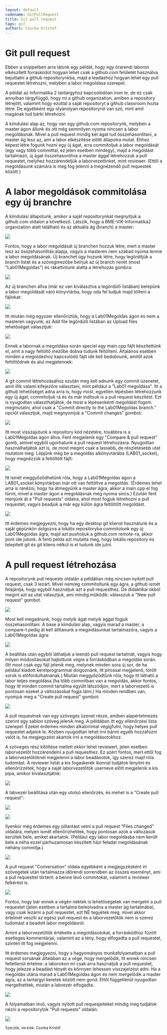 ```yaml
---
layout: default
codename: GitPullRequest
title: Git pull request
tags: git
authors: Csorba Kristóf
---
```


# Git pull request

Ebben a snippetben arra látunk egy példát, hogy egy órarendi laboron elkészített forráskódot hogyan lehet csak a github.com felületét használva bejuttatni a github repositorynkba, majd a leadáshoz hogyan lehet egy pull requestet létrehozni, melyben a labor megoldása szerepel.

A példát az Informatika 2 tantárgyhoz kapcsolódóan írom le, de ez csak annyiban tárgyfüggő, hogy mi a github organization, amiben a repository létrejött, valamint hogy ezúttal a saját repositoryt a github classroom hozta létre. De egyébként egy olyanolyan repositoryról van szó, mint amit magának tud bárki létrehozni.

A kiindulási alap az, hogy van egy github.com repositorynk, melyben a master ágon állunk és ott még semmilyen nyoma nincsen a labor megoldásnak. Mivel a pull request mindig két ágat tud összehasonlítani, a master ág lesz az, ami a labor elkészítése előtti állapotra mutat. Ehhez képest létre fogunk hozni egy új ágat, arra commitoljuk a labor megoldását (egy vagy több committal, ez jelen esetben mindegy), majd a megoldást tartalmazó, új ágat összehasonlítva a master ággal létrehozzuk a pull requestet, melyhez hozzárendeljük a laborvezetőnket, mint reviewer. (Ettől a megoldásunk számára is meg fog jelenni a megnézendő pull requestek között.)

# A labor megoldások commitolása egy új branchre

A kiindulási állapotunk, amikor a saját repositorynkat megnyitjuk a github.com oldalon a következő. Látszik, hogy a BME-VIK-Informatika2 organization alatt található és az aktuális ág (branch) a master:

![](image/01_start.png)

Fontos, hogy a labor megoldását új branchen hozzuk létre, mert a master lesz az összehasonlítás alapja, vagyis a masteren nem szabad nyoma lennie a labor megoldásának. Új branchet úgy hozunk létre, hogy legördítjük a branch listát és a szövegmezőbe beírjuk az új branch nevét (most "Lab01Megoldas") és rákattintunk alatta a létrehozás gombra:

![](image/02_MkBranch.png)

Az új branchen állva (már ez van kiválasztva a legördülő listában) belépünk a labor megoldását váró könyvtárba, hogy oda fel tudjuk majd tölteni a fájlokat:

![](image/03_OnNewBranch.png)

Itt miután még egyszer ellenőriztük, hogy a Lab01Megoldas ágon és nem a masteren vagyunk, az Add file legördülő listában az Upload files lehetőséget választjuk:

![](image/04_InSocketLabDir.png)

Ennek a labornak a megoldása során speciel egy main.cpp fájlt készítettünk el, amit a nagy feltöltő mezőbe dobva tudunk feltölteni. Általános esetben minden a megoldáshoz kapcsolódó fájlt ide kell bedobnunk, amitől azok feltöltődnek és alul megjelennek:

![](image/05_Upload.png)

A git commit létrehozásához ezután meg kell adnunk egy commit üzenetet, amit illik valami kifejezőre választani, mint például a "Lab01 megoldása". Itt a github lehetőséget adna arra is, hogy most, egyetlen lépésben létrehozzunk egy új ágat, commitoljuk rá és és már indítsuk is a pull request készítést. Ezt is nyugodtan választhatjátok, de most a lépésenkénti megoldást fogom megmutatni, ahol csak a "Commit directly to the Lab01Megoldas branch." opciót választjuk, majd megnyomjuk a "Commit changes" gombot:

![](image/06_Commit.png)

Itt most visszajutunk a repository kód nézetére, továbbra is a Lab01Megoldas ágon állva. Fent megjelenik egy "Compare & pull request" gomb, amivel egyből ugorhatunk a pull request létrehozásra. Nyugodtan használhatjátok azt is, de most megint csak a lassabb, de részletesebb utat mutatom meg. Lépjünk még be a megoldás alkönyvtárába (LAB01_socket), hogy megnézzük a feltöltött fájlt:

![](image/07_CommitDone_ShortcutToPullRequest.png)

Itt ismét meggyőződhetünk róla, hogy a Lab01Megoldas ágon a LAB01_socket könyvtárban már ott van feltöltve a megoldás. (Érdemes lehet arra is ránézni, hogy ha átmegyünk a master ágra, akkor a main.cpp el fog tűnni, mivel a master ágon a megoldásnak még nyoma sincs.) Ezután fent menjünk át a "Pull requests" oldalra, ahol most fogjuk létrehozni a pull requestet, vagyis beadjuk a már egy külön ágra feltöltött megoldást.

![](image/08_SeeCommittedFile.png)

Itt érdemes megjegyezni, hogy ha egy desktop git klienst használunk és a saját gépünkön dolgozva a lokális repositoryba commitolunk egy új Lab01Megoldas ágra, majd azt pusholjuk a github.com remote-ra, akkor pont ide jutunk. A fenti példa azt mutatta meg, hogy lokális repository és telepített git és git kliens nélkül is el tudunk ide jutni.

# A pull request létrehozása

A repositorynk pull requests oldalán a példában még nincsen nyitott pull request, csak 3 lezárt. Mivel nemrég commitoltunk egy ágra, a github ismét felajánlja, hogy egyből használjuk azt a pull requesthez. De didaktikai okból megint azt az utat választjuk, ami mindig működik: válasszuk a "New pull request" gombot.

![](image/09_PullRequests.png)

Most kell megadnunk, hogy melyik ágat melyik ággal fogjuk összehasonlítani. A base a kiindulási alap, vagyis marad a master, a compare-t pedig át kell állítanunk a megoldásunkat tartalmazóra, vagyis a Lab01Megoldas ágra:

![](image/10_Compare.png)

A beállítás után egyből láthatjuk a leendő pull request tartalmát, vagyis hogy milyen módosításokat hajtottunk végre a forráskódban a megoldás során. (Itt most csak egy fájl jelenik meg, melynek minden sora új sor, de ha például kiadott keretprogrammal dolgoznánk, itt pirossal megjelenő, törölt sorok is előfordulhatnának.) Miután meggyőződtünk róla, hogy itt látható a labor teljes megoldása (ha több commitban van a megoldás, akkor fontos, hogy itt minden commit tartalma együtt látszódjon, mert a laborvezető is pontosan ezeket a változásokat fogja látni.) Ha minden rendben van, nyomjuk meg a "Create pull request" gombot:

![](image/11_SeeDiff.png)

A pull requestnek van egy szöveges üzenet része, amiben alapértelmezés szerint egy sablon szöveg jelenik meg. A példában itt egy ellenőrzési lista szerepel. Ezeket érdemes minden alkalommal végigfutni, hogy helyes pull requestet adjatok le. Közben nyugodtan lehet írni bármi egyéb hozzáfúzni valót is, ha megjegyzést akartok írni a megoldásotokhoz.

A szöveges rész kitöltése mellett ekkor lehet reviewert, jelen esetben laborvezetőt hozzárendelni a pull requesthez. Ez azért fontos, mert ettől fog a laborvezetőtöknél megjelenni a labor beadásotok, így szerez majd róla tudomást. A reviewer listát a kis fogaskerék ikonnal tudjátok lenyitni és ellenőrizzétek, hogy a saját laborvezetőtök userneve előtt megjelenik a kis pipa, amikor kiválasztjátok:

![](image/12_SettingUpPullRequest.png)

A labvezér beállítása után egy utolsó ellenőrzés, és mehet is a "Create pull request":

![](image/13_CreatingPullRequest.png)

![](image/14_PullRequestReady.png)

Ilyenkor még érdemes egy pillantást vetni a pull request "Files changed" oldalára, melyen ismét ellenőrizhetitek, hogy pontosan azok a változások kerültek bele, amiket akartatok. (Például egy labor megoldásba nem került bele a néha ezzel párhuzamosan készített házi feladat megoldásának néhány commitja.)

![](image/15_CheckingFilesChanged.png)

A pull request "Conversation" oldala egyébként a megjegyzésként írt szövegetek után tartalmazza időrendi sorrendben az összes eseményt, ami a pull requesttel történt: a benne lévő commitokat, valamint a reviewer felkérést is.

![](image/16_PullRequestConversation.png)

Fontos, hogy bár ennek a végén nektek is lehetőségetek van mergelni a pull requestet (jelen esetben a tartalma beleolvadna a master ág tartalmába), vagy csak lezárni a pull requestet, ezt NE tegyétek meg, mivel akkor értelmét veszíti az egész pull request és a laborvezetőtök nem is szerez tudomást a beadott labor megoldásról.

Amint a laborvezetőtök értékelte a megoldásotokat, a forráskódhoz fűzött esetleges kommentárjai, valamint az a tény, hogy elfogadta a pull requestet, szintén itt fog megjelenni.

Itt érdemes megjegyezni, hogy a hagyományos munkafolyamatban a pull request sorsának általában az a vége, hogy mergelődik, itt ennek nincsen feltétlenül értelme: a laborokon mi csak arra használjuk a pull requestet, hogy jelezze a beadást tényét és könnyen lehessen visszajelzést adni. Ha a megoldás utána marad a Lab01Megoldas ágon és nem mergelődik a master ágra, az a tantárgyi keretek között nem gond. Ettől függetlenül nyugodtan mergelhetitek, miután a labvezér elfogadta.

![](image/17_PullRequestConversation_DoNotMergeOrClose.png)

A folyamatban lévő, vagyis nyitott pull requesjeiteket mindig meg tudjátok nézni a repositorytok "Pull requests" oldalán:

![](image/18_ListOfPullRequests.png)

<small>Szerzők, verziók: Csorba Kristóf</small>
